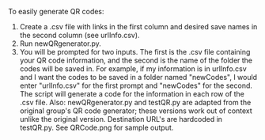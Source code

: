 To easily generate QR codes: 
1. Create a .csv file with links in the first column and desired save names in the second column (see urlInfo.csv). 
2. Run newQRgenerator.py.
3. You will be prompted for two inputs. The first is the .csv file containing your QR code information, and the second is the name of the folder the codes will be saved in. For example, if my information is in urlInfo.csv and I want the codes to be saved in a folder named "newCodes", I would enter "urlInfo.csv" for the first prompt and "newCodes" for the second.
The script will generate a code for the information in each row of the .csv file.
Also: newQRgenerator.py and testQR.py are adapted from the original group's QR code generator; these versions work out of context unlike the original version. Destination URL's are hardcoded in testQR.py. See QRCode.png for sample output. 
